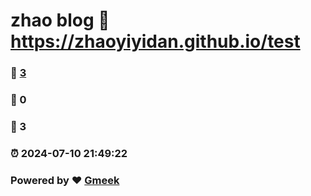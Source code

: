 # zhao blog :link: https://zhaoyiyidan.github.io/test 
### :page_facing_up: [3](https://zhaoyiyidan.github.io/test/tag.html) 
### :speech_balloon: 0 
### :hibiscus: 3 
### :alarm_clock: 2024-07-10 21:49:22 
### Powered by :heart: [Gmeek](https://github.com/Meekdai/Gmeek)
